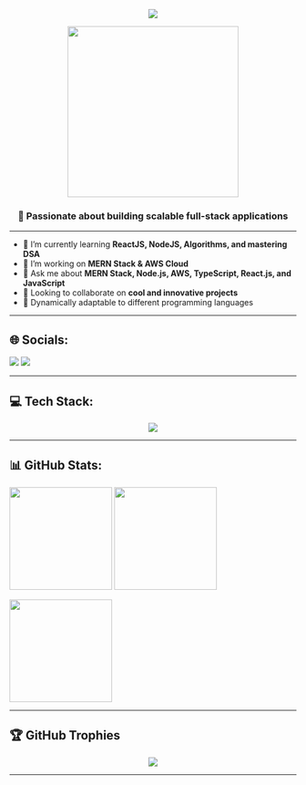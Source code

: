 <p align="center">
  <img src="https://readme-typing-svg.herokuapp.com/?lines=Hi+👋,+I'm+Darsh+Bhoraniya;Full+Stack+Developer+from+India;MERN+Stack+%7C+AWS+%7C&center=true&width=500&height=45&color=58A6FF&size=22">
</p>

<p align="center">
  <img src="https://media.giphy.com/media/qgQUggAC3Pfv687qPC/giphy.gif" width="300" />
</p>

<h3 align="center">🚀 Passionate about building scalable full-stack applications</h3>

---

- 🌱 I’m currently learning **ReactJS, NodeJS, Algorithms, and mastering DSA**  
- 🔭 I’m working on **MERN Stack & AWS Cloud**  
- 💬 Ask me about **MERN Stack, Node.js, AWS, TypeScript, React.js, and JavaScript**  
- 🤝 Looking to collaborate on **cool and innovative projects**  
- 🚀 Dynamically adaptable to different programming languages  

---

## 🌐 Socials:
<p align="left">
  <a href="https://instagram.com/darsh_Bhoraniya/"><img src="https://img.shields.io/badge/Instagram-%23E4405F.svg?style=for-the-badge&logo=Instagram&logoColor=white"/></a>
  <a href="https://linkedin.com/in/darsh-bhoraniya-09263b241/"><img src="https://img.shields.io/badge/LinkedIn-%230077B5.svg?style=for-the-badge&logo=linkedin&logoColor=white"/></a>
</p>

---

## 💻 Tech Stack:
<p align="center">
  <img src="https://skillicons.dev/icons?i=react,next,nodejs,express,mongodb,ts,js,html,css,tailwind,bootstrap,c,cs,java,python,dart,flutter,angular,aws,mysql,mssql,postman,figma,git,github,arduino" />
</p>

---

## 📊 GitHub Stats:
<p align="left">
  <img src="https://github-readme-stats.vercel.app/api?username=Darsh-Bhoraniya&theme=tokyonight&show_icons=true" height="180"/>
  <img src="https://github-readme-streak-stats.herokuapp.com/?user=Darsh-Bhoraniya&theme=tokyonight" height="180"/>
</p>

<p align="left">
  <img src="https://github-readme-stats.vercel.app/api/top-langs/?username=Darsh-Bhoraniya&layout=compact&theme=tokyonight" height="180"/>
</p>

---

## 🏆 GitHub Trophies
<p align="center">
  <img src="https://github-profile-trophy.vercel.app/?username=Darsh-Bhoraniya&theme=onestar&no-frame=true&no-bg=false&margin-w=4" />
</p>

---

<!-- Proudly created with GPRM ( https://gprm.itsvg.in ) -->

